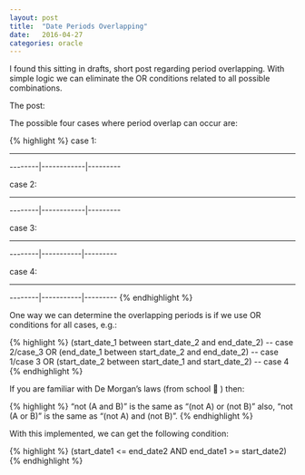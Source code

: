 ```yaml
---
layout: post
title:  "Date Periods Overlapping"
date:   2016-04-27
categories: oracle
---
```


I found this sitting in drafts, short post regarding period overlapping.
With simple logic we can eliminate the OR conditions related to all possible combinations.

The post:

The possible four cases where period overlap can occur are:

{% highlight %}
case 1:

----------
--------|------------|---------

case 2:

----------
--------|------------|---------

case 3:

--------------------
--------|-----------|---------

case 4:

-------
--------|-----------|---------
{% endhighlight %}

One way we can determine the overlapping periods is if we use OR conditions for all cases, e.g.:

{% highlight %}
(start_date_1 between start_date_2 and end_date_2) -- case 2/case_3
OR
(end_date_1 between start_date_2 and end_date_2) -- case 1/case 3
OR
(start_date_2 between start_date_1 and start_date_2) -- case 4
 {% endhighlight %}

If you are familiar with De Morgan’s laws (from school 🙂 ) then:

{% highlight %}
“not (A and B)” is the same as “(not A) or (not B)”
also,
“not (A or B)” is the same as “(not A) and (not B)”.
{% endhighlight %}

With this implemented, we can get the following condition:

{% highlight %}
(start_date1 <= end_date2 AND end_date1 >= start_date2)
{% endhighlight %}